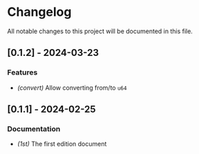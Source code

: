 # Changelog

All notable changes to this project will be documented in this file.

## [0.1.2] - 2024-03-23

### Features

- *(convert)* Allow converting from/to `u64`

## [0.1.1] - 2024-02-25

### Documentation

- *(1st)* The first edition document

<!-- generated by git-cliff -->

